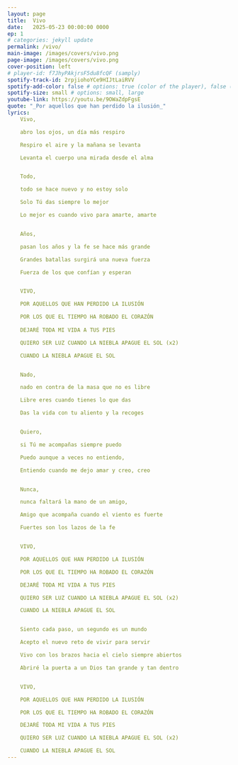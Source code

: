 ```yaml
---
layout: page
title:  Vivo
date:   2025-05-23 00:00:00 0000
ep: 1
# categories: jekyll update
permalink: /vivo/
main-image: /images/covers/vivo.png
page-image: /images/covers/vivo.png
cover-position: left
# player-id: f7JhyPAkjrsF5du8fcQF (samply)
spotify-track-id: 2rpjiohoYCe9HIJtLaiRVV
spotify-add-color: false # options: true (color of the player), false (greyish)
spotify-size: small # options: small, large
youtube-link: https://youtu.be/9OWaZdpFgsE
quote: "_Por aquellos que han perdido la ilusión_"
lyrics:
    Vivo,

    abro los ojos, un día más respiro

    Respiro el aire y la mañana se levanta

    Levanta el cuerpo una mirada desde el alma


    Todo,

    todo se hace nuevo y no estoy solo

    Solo Tú das siempre lo mejor

    Lo mejor es cuando vivo para amarte, amarte


    Años,

    pasan los años y la fe se hace más grande

    Grandes batallas surgirá una nueva fuerza

    Fuerza de los que confían y esperan


    VIVO,

    POR AQUELLOS QUE HAN PERDIDO LA ILUSIÓN

    POR LOS QUE EL TIEMPO HA ROBADO EL CORAZÓN
    
    DEJARÉ TODA MI VIDA A TUS PIES

    QUIERO SER LUZ CUANDO LA NIEBLA APAGUE EL SOL (x2)

    CUANDO LA NIEBLA APAGUE EL SOL


    Nado,

    nado en contra de la masa que no es libre

    Libre eres cuando tienes lo que das

    Das la vida con tu aliento y la recoges


    Quiero,

    si Tú me acompañas siempre puedo

    Puedo aunque a veces no entiendo,

    Entiendo cuando me dejo amar y creo, creo


    Nunca,

    nunca faltará la mano de un amigo,

    Amigo que acompaña cuando el viento es fuerte

    Fuertes son los lazos de la fe


    VIVO,

    POR AQUELLOS QUE HAN PERDIDO LA ILUSIÓN

    POR LOS QUE EL TIEMPO HA ROBADO EL CORAZÓN

    DEJARÉ TODA MI VIDA A TUS PIES

    QUIERO SER LUZ CUANDO LA NIEBLA APAGUE EL SOL (x2)

    CUANDO LA NIEBLA APAGUE EL SOL


    Siento cada paso, un segundo es un mundo

    Acepto el nuevo reto de vivir para servir

    Vivo con los brazos hacia el cielo siempre abiertos

    Abriré la puerta a un Dios tan grande y tan dentro


    VIVO,

    POR AQUELLOS QUE HAN PERDIDO LA ILUSIÓN

    POR LOS QUE EL TIEMPO HA ROBADO EL CORAZÓN

    DEJARÉ TODA MI VIDA A TUS PIES

    QUIERO SER LUZ CUANDO LA NIEBLA APAGUE EL SOL (x2)

    CUANDO LA NIEBLA APAGUE EL SOL
---
```


